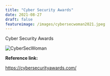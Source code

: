 ```yaml
---
title: "Cyber Security Awards"
date: 2021-08-27
draft: false
featureimage: /images/cybersecwoman2021.jpeg
---
```


Cyber Security Awards

![CyberSecWoman](/images/cybersecwoman2021.jpeg)


**Reference link:**

https://cybersecurityawards.com/




